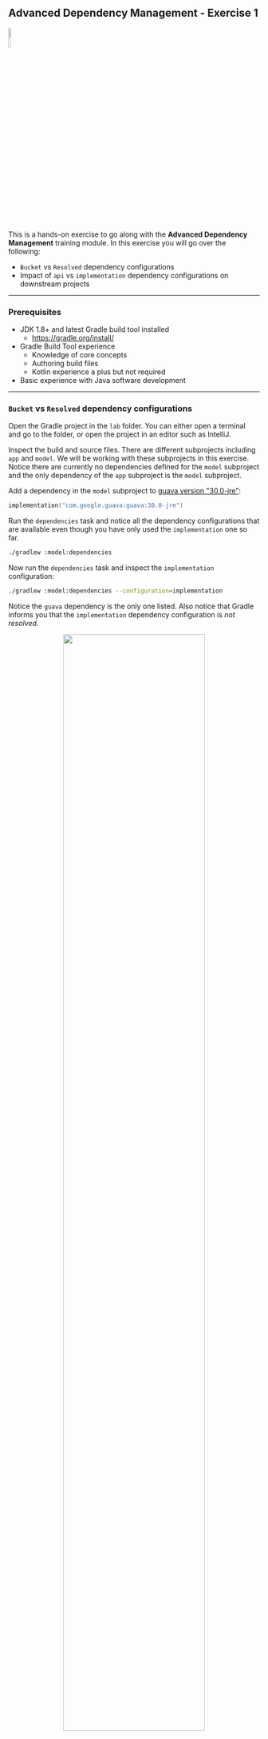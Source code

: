 ## Advanced Dependency Management - Exercise 1

<p align="left">
<img width="10%" height="10%" src="https://user-images.githubusercontent.com/120980/174325546-8558160b-7f16-42cb-af0f-511849f22ebc.png">
</p>

This is a hands-on exercise to go along with the
**Advanced Dependency Management** training module. In this exercise
you will go over the following:

* `Bucket` vs `Resolved` dependency configurations
* Impact of `api` vs `implementation` dependency configurations on downstream projects

---
### Prerequisites

* JDK 1.8+ and latest Gradle build tool installed
    * https://gradle.org/install/
* Gradle Build Tool experience
    * Knowledge of core concepts
    * Authoring build files
    * Kotlin experience a plus but not required
* Basic experience with Java software development

---
### `Bucket` vs `Resolved` dependency configurations

Open the Gradle project in the `lab` folder. You can either open a terminal
and go to the folder, or open the project in an editor such as IntelliJ.

Inspect the build and source files. There are different subprojects including
`app` and `model`. We will be working with these subprojects in this exercise.
Notice there are currently no dependencies defined for the `model` subproject
and the only dependency of the `app` subproject is the `model` subproject.

Add a dependency in the `model` subproject to
[guava version "30.0-jre"](https://mvnrepository.com/artifact/com.google.guava/guava/30.0-jre):

```kotlin
implementation("com.google.guava:guava:30.0-jre")
```

Run the `dependencies` task and notice all the dependency configurations
that are available even though you have only used the `implementation`
one so far.

```bash
./gradlew :model:dependencies
```

Now run the `dependencies` task and inspect the `implementation` configuration:

```bash
./gradlew :model:dependencies --configuration=implementation
```

Notice the `guava` dependency is the only one listed. Also notice that Gradle
informs you that the `implementation` dependency configuration is *not
resolved*.

<p align="center">
<img width="75%" height="75%" src="https://user-images.githubusercontent.com/120980/200845071-f3127e11-fc10-4a03-8b35-78f2b13dc411.png">
</p>

Now inspect the `compileClasspath` and `runtimeClasspath` dependency
configurations:

```bash
./gradlew :model:dependencies --configuration=compileClasspath
./gradlew :model:dependencies --configuration=runtimeClasspath
```

Notice these dependency configurations include the transitive dependencies
unlike `implementation`. Also notice there is no indication that
these are not resolved - if there is no indication then the
dependency configurations *are resolved*.

In this case the two dependency configurations are the same, the
`guava` dependency along with its transitive dependencies are needed
both during compilation as well as execution.

### Impact of `api` vs `implementation`

Inspect the dependency configurations on the `app` subproject.

```bash
./gradlew :app:dependencies
```

The `implementation` declared dependency configuration only has the
`model` subproject. Notice the `compileClasspath` and `runtimeClasspath`
resolved dependency configurations are different. The `runtimeClasspath`
includes `guava` and its transitive dependencies while the `compileClasspath`
does not.

This is because `guava` was in the `implementation` dependency
configuration of the `model` subproject, an indication to Gradle that
it's not needed for compilation for downstream projects.

<p align="center">
<img width="75%" height="75%" src="https://user-images.githubusercontent.com/120980/200845540-aad80126-9397-45f8-befc-142003753682.png">
</p>

<p align="center">
<img width="75%" height="75%" src="https://user-images.githubusercontent.com/120980/200845695-4995e4a7-def6-416e-954f-29e77b80a24e.png">
</p>

Now add the
[json version "20220924"](https://mvnrepository.com/artifact/org.json/json/20220924)
dependency to the `api` dependency configuration in the `model`
subproject:

```kotlin
api("org.json:json:20220924")
```

Inspect the `compileClasspath` and `runtimeClasspath` dependency configurations
for the `app` subproject:

```bash
./gradlew :app:dependencies --configuration=compileClasspath
./gradlew :app:dependencies --configuration=runtimeClasspath
```

Notice the `json` dependency appears in both dependency configurations.
Dependencies in the `api` configuration are used both during compilation
and execution of downstream projects.
